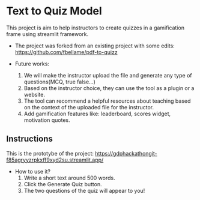 # Text to Quiz Model 
This project is aim to help instructors to create quizzes in a gamification frame using streamlit framework. 
- The project was forked from an existing project with some edits:
  https://github.com/fbellame/pdf-to-quizz

- Future works:
  1. We will make the instructor upload the file and generate any type of questions(MCQ, true false...)
  2. Based on the instructor choice, they can use the tool as a plugin or a website.
  3. The tool can recommend a helpful resources about teaching based on the context of the uploaded file for the instructor.
  4. Add gamification features like: leaderboard, scores widget, motivation quotes.  


## Instructions
This is the prototybe of the project: https://gdphackathongit-f85agryyzrpkxff9xyd2su.streamlit.app/ 
- How to use it?
  1. Write a short text around 500 words.
  2. Click the Generate Quiz button.
  3. The two questions of the quiz will appear to you! 


